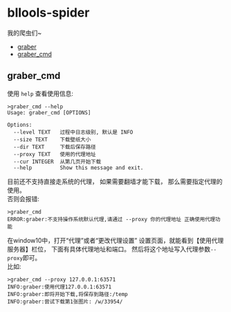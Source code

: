 # bllools-spider
我的爬虫们~  
- [graber](https://github.com/Bllose/bllools-spider/raw/main/pics/erowall/dist/graber.exe)
- [graber_cmd](https://github.com/Bllose/bllools-spider/raw/main/cmds/dist/graber_cmd.exe)
## graber_cmd  
使用 ```help``` 查看使用信息:  
``` 
>graber_cmd --help
Usage: graber_cmd [OPTIONS]

Options:
  --level TEXT   过程中日志级别, 默认是 INFO
  --size TEXT    下载壁纸大小
  --dir TEXT     下载后保存路径
  --proxy TEXT   使用的代理地址
  --cur INTEGER  从第几页开始下载
  --help         Show this message and exit.
```  

目前还不支持直接走系统的代理， 如果需要翻墙才能下载， 那么需要指定代理的使用。  
否则会报错:  
```
>graber_cmd
ERROR:graber:不支持操作系统默认代理,请通过 --proxy 你的代理地址 正确使用代理功能
```

在window10中，打开“代理”或者“更改代理设置” 设置页面，就能看到【使用代理服务器】栏位， 下面有具体代理地址和端口。
然后将这个地址写入代理参数```--proxy```即可。  
比如:  
```
>graber_cmd --proxy 127.0.0.1:63571
INFO:graber:使用代理127.0.0.1:63571
INFO:graber:即将开始下载,将保存到路径:/temp
INFO:graber:尝试下载第1张图片: /w/33954/
```
